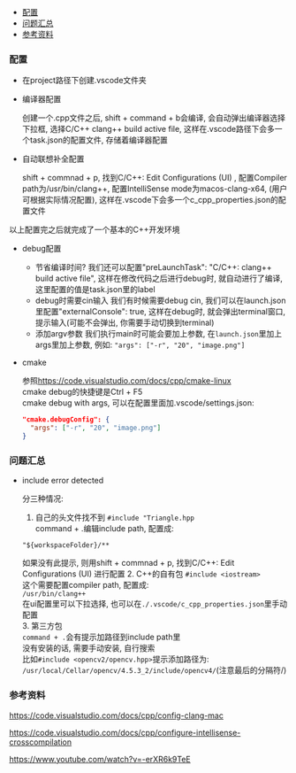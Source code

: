 <!-- TOC -->

- [配置](#配置)
- [问题汇总](#问题汇总)
- [参考资料](#参考资料)

<!-- /TOC -->

<a id="markdown-配置" name="配置"></a>
### 配置

- 在project路径下创建.vscode文件夹

- 编译器配置  

  创建一个.cpp文件之后, shift + command + b会编译, 会自动弹出编译器选择下拉框, 选择C/C++ clang++ build active file, 这样在.vscode路径下会多一个task.json的配置文件, 存储着编译器配置

- 自动联想补全配置  

  shift + commnad + p, 找到C/C++: Edit Configurations (UI) , 配置Compiler path为/usr/bin/clang++, 配置IntelliSense mode为macos-clang-x64, (用户可根据实际情况配置), 这样在.vscode下会多一个c_cpp_properties.json的配置文件

以上配置完之后就完成了一个基本的C++开发环境

- debug配置  

  - 节省编译时间?
    我们还可以配置"preLaunchTask": "C/C++: clang++ build active file", 这样在修改代码之后进行debug时, 就自动进行了编译, 这里配置的值是task.json里的label
  - debug时需要cin输入
    我们有时候需要debug cin, 我们可以在launch.json里配置"externalConsole": true, 这样在debug时, 就会弹出terminal窗口, 提示输入(可能不会弹出, 你需要手动切换到terminal)  
  - 添加argv参数
    我们执行main时可能会要加上参数, 在`launch.json`里加上args里加上参数, 例如: `"args": ["-r", "20", "image.png"]`

- cmake

  参照<https://code.visualstudio.com/docs/cpp/cmake-linux>  
  cmake debug的快捷键是Ctrl + F5  
  cmake debug with args, 可以在配置里面加.vscode/settings.json:
  ```json
  "cmake.debugConfig": {
    "args": ["-r", "20", "image.png"]
  }
  ```

<a id="markdown-问题汇总" name="问题汇总"></a>
### 问题汇总

- include error detected

  分三种情况:  
  1. 自己的头文件找不到
    `#include "Triangle.hpp`  
    command + .编辑include path, 配置成:  
    ```
    "${workspaceFolder}/**
    ```
    如果没有此提示, 则用shift + commnad + p, 找到C/C++: Edit Configurations (UI) 进行配置
  2. C++的自有包
    `#include <iostream>`  
    这个需要配置compiler path, 配置成:  
    `/usr/bin/clang++`  
    在ui配置里可以下拉选择, 也可以在`./.vscode/c_cpp_properties.json`里手动配置  
  3. 第三方包  
    `command + .`会有提示加路径到include path里  
    没有安装的话, 需要手动安装, 自行搜索  
    比如`#include <opencv2/opencv.hpp>`提示添加路径为:  
    `/usr/local/Cellar/opencv/4.5.3_2/include/opencv4/`(注意最后的分隔符/)

<a id="markdown-参考资料" name="参考资料"></a>
### 参考资料

<https://code.visualstudio.com/docs/cpp/config-clang-mac>

<https://code.visualstudio.com/docs/cpp/configure-intellisense-crosscompilation>

<https://www.youtube.com/watch?v=-erXR6k9TeE>